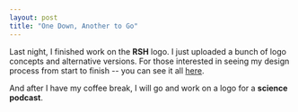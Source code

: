 ```yaml
---
layout: post
title: "One Down, Another to Go"
---
```


Last night, I finished work on the **RSH** logo. I just uploaded a bunch of logo concepts and alternative versions. For those interested in seeing my design process from start to finish -- you can see it all [here](../projects/RSH). 

And after I have my coffee break, I will go and work on a logo for a **science podcast**.